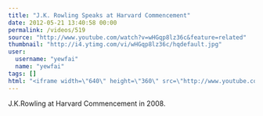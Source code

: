 ```yaml
---
title: "J.K. Rowling Speaks at Harvard Commencement"
date: 2012-05-21 13:40:58 00:00
permalink: /videos/519
source: "http://www.youtube.com/watch?v=wHGqp8lz36c&feature=related"
thumbnail: "http://i4.ytimg.com/vi/wHGqp8lz36c/hqdefault.jpg"
user:
  username: "yewfai"
  name: "yewfai"
tags: []
html: "<iframe width=\"640\" height=\"360\" src=\"http://www.youtube.com/embed/wHGqp8lz36c?wmode=transparent&fs=1&feature=oembed\" frameborder=\"0\" allowfullscreen></iframe>"
---
```


J.K.Rowling at Harvard Commencement in 2008.